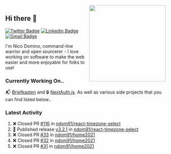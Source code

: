 <img align="right" src="https://user-images.githubusercontent.com/7415984/172472491-91b16eac-fa22-4ecf-92df-d687139fd1f9.gif" width="240" />

## Hi there 👋

[![Twitter Badge](https://img.shields.io/badge/-@ndom91-1ca0f1?style=flat-square&labelColor=1ca0f1&logo=twitter&logoColor=white&link=https://twitter.com/ndom91)](https://twitter.com/ndom91) [![Linkedin Badge](https://img.shields.io/badge/-ndom91-blue?style=flat-square&logo=Linkedin&logoColor=white&link=https://www.linkedin.com/in/ndom91/)](https://www.linkedin.com/in/ndom91/) [![Gmail Badge](https://img.shields.io/badge/-yo@ndo.dev-c14438?style=flat-square&logo=mail.ru&logoColor=white&link=mailto:yo@ndo.dev)](mailto:yo@ndo.dev)

I'm Nico Domino, command-line warrior and open sourcerer - I love working on software to make the web easier and more enjoyable for folks to use! 

### Currently Working On..

📬 [Briefkasten](https://briefkastenhq.com) and 🔒 [NextAuth.js](https://github.com/nextauthjs/next-auth). As well as various side projects that you can find listed below..

<!--START_SECTION_PROFILE_VIEWS:readme-info-->
<!--END_SECTION_PROFILE_VIEWS:readme-info-->

<!--START_SECTION_DAILY_COMMIT:readme-info-->
<!--END_SECTION_DAILY_COMMIT:readme-info-->

<!--START_SECTION_WEEKLY_COMMIT:readme-info-->
<!--END_SECTION_WEEKLY_COMMIT:readme-info-->

### Latest Activity

<!--START_SECTION:activity-->
1. ❌ Closed PR [#116](https://github.com/ndom91/react-timezone-select/pull/116) in [ndom91/react-timezone-select](https://github.com/ndom91/react-timezone-select)
2. 🚀 Published release [v3.2.1](https://github.com/ndom91/react-timezone-select/releases/tag/v3.2.1) in [ndom91/react-timezone-select](https://github.com/ndom91/react-timezone-select)
3. ❌ Closed PR [#33](https://github.com/ndom91/home2021/pull/33) in [ndom91/home2021](https://github.com/ndom91/home2021)
4. ❌ Closed PR [#32](https://github.com/ndom91/home2021/pull/32) in [ndom91/home2021](https://github.com/ndom91/home2021)
5. ❌ Closed PR [#31](https://github.com/ndom91/home2021/pull/31) in [ndom91/home2021](https://github.com/ndom91/home2021)
<!--END_SECTION:activity-->
